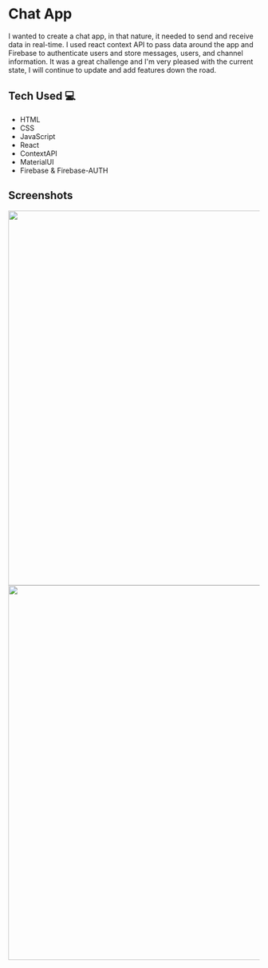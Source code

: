 # Chat App

I wanted to create a chat app, in that nature, it needed to send and receive data in real-time. I used react context API to pass data around the app and Firebase to authenticate users and store messages, users, and channel information. It was a great challenge and I'm very pleased with the current state, I will continue to update and add features down the road.

## Tech Used 💻
* HTML
* CSS
* JavaScript
* React
* ContextAPI
* MaterialUI
* Firebase & Firebase-AUTH

## Screenshots
<img src="https://user-images.githubusercontent.com/73814371/197086622-bb9ffbed-b9b7-472c-a6f4-5518420c836a.png" width="750">
<img src="https://user-images.githubusercontent.com/73814371/197086632-a4f75c80-1f64-462e-bbf2-9e69e5a886bf.png" width="750">
